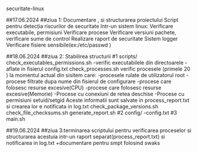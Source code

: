 securitate-linux

##17.06.2024
##ziua 1: Documentare , si structurarea proiectului
Script pentru detecția riscurilor de securitate într-un sistem linux:
Verificare executabile, permisiuni
Verificare procese
Verificare versiuni pachete, verificare sume de control
Realizare raport de securitate
Sistem logger
Verificare fisiere sensibile(ex:/etc/passwd )

##18.06.2024
##ziua 2: Stabilirea structurii
#1 scripts/
  check_executables_permissions.sh
          -verific executabilele din directoarele -aflate in fisierul config.txt
  check_processes.sh
    verific procesele (primele 20 ) la momentul actual din sisitem care:
          -procesele rulate de utilizatorul root 
          -procese filtrate dupa nume din fisierul de configurare
          -procese care folosesc resurse excesive(CPU)
          -procese care folosesc resurse excesive(Memorie)
          -Procese cu conexiuni de retea deschise 
          -Procese cu permisiuni setuid/setgid
        Aceste informatii sunt salvate in process_report.txt si crearea lor e notificata in log.txt
  check_package_versions.sh
  check_file_checksums.sh
  generate_report.sh
#2 config/
        -config.txt
#3 main.sh

##19.06.2024
##ziua 3:terminarea scriptului pentru verificarea proceselor si structurarea acestuia intr-un raport separat(process_report.txt) si notificarea in log.txt
+documentare pentru smpt folosind swaks
